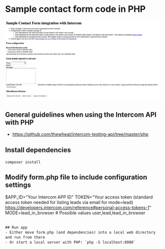 # Sample contact form code in PHP

![](screenshot.png)

## General guidelines when using the Intercom API with PHP
- https://github.com/thewheat/intercom-testing-api/tree/master/php

## Install dependencies
`composer install`

## Modify form.php file to include configuration settings
$APP_ID="Your Intercom APP ID"
TOKEN="Your access token (standard access token needed for listing leads via email for mode=lead) https://developers.intercom.com/reference#personal-access-tokens-1"
MODE=lead_in_browser # Possible values user,lead,lead_in_browser
```

## Run app
- Either move form.php (and dependencies) into a local web directory and run from there
- Or start a local server with PHP: `php -S localhost:8080`